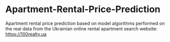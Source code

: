 # Apartment-Rental-Price-Prediction

Apartment rental price prediction based on model algorithms performed on the real data from the Ukrainian online rental apartment search website: https://100realty.ua
